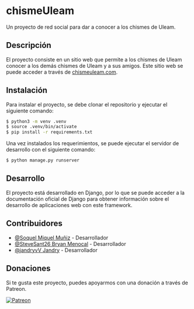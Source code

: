 # chismeUleam

Un proyecto de red social para dar a conocer a los chismes de Uleam.

## Descripción

El proyecto consiste en un sitio web que permite a los chismes de Uleam conocer a los demás chismes de Uleam y a sus amigos. Este sitio web se puede acceder a través de [chismeuleam.com](https://chismeuleam.com).
## Instalación

Para instalar el proyecto, se debe clonar el repositorio y ejecutar el siguiente comando:

```bash
$ python3 -m venv .venv
$ source .venv/bin/activate
$ pip install -r requirements.txt
```

Una vez instalados los requerimientos, se puede ejecutar el servidor de desarrollo con el siguiente comando:

```bash
$ python manage.py runserver
```

## Desarrollo

El proyecto está desarrollado en Django, por lo que se puede acceder a la documentación oficial de Django para obtener información sobre el desarrollo de aplicaciones web con este framework.

## Contribuidores

- [@Soquel Miquel Muñiz](https://github.com/lesquel) - Desarrollador
- [@SteveSant26 Bryan Menocal](https://github.com/SteveSant26) - Desarrollador
- [@jandryvV Jandry](https://github.com/jandryvV) - Desarrollador

## Donaciones

Si te gusta este proyecto, puedes apoyarmos con una donación a través de Patreon.

[![Patreon](https://c5.patreon.com/external/logo/become_a_patron_button.png)](https://www.patreon.com/chismeuleam)

